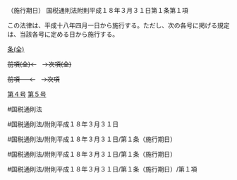 （施行期日）
国税通則法附則平成１８年３月３１日第１条第１項

この法律は、平成十八年四月一日から施行する。ただし、次の各号に掲げる規定は、当該各号に定める日から施行する。

[条(全)](国税通則法＿＿＿＿附則平成１８年３月３１日第１条_.md)

~~前項(全)←~~　~~→次項(全)~~

~~前項 　 ←~~　~~→次項~~

[第４号](国税通則法＿＿＿＿附則平成１８年３月３１日第１条第１項第４号.md)  [第５号](国税通則法＿＿＿＿附則平成１８年３月３１日第１条第１項第５号.md)  

#国税通則法

#国税通則法/附則平成１８年３月３１日

#国税通則法/附則平成１８年３月３１日/第１条（施行期日）

#国税通則法/附則平成１８年３月３１日/第１条（施行期日）

#国税通則法/附則平成１８年３月３１日/第１条（施行期日）/第１項


